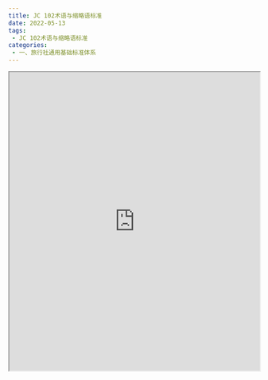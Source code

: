 ```yaml
---
title: JC 102术语与缩略语标准
date: 2022-05-13
tags:
 - JC 102术语与缩略语标准
categories:
 - 一、旅行社通用基础标准体系
---
```




<iframe src="https://wanli.yourtools.icu/pdf/web/viewer.html?file=https://vkceyugu.cdn.bspapp.com/VKCEYUGU-70d376b2-8c13-4496-a61e-94013c96172a/1863548f-1f34-4d3b-928e-8021604cbc6f.pdf" width="100%" height="600px"></iframe>
